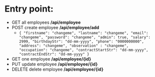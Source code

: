 # Entry point:
- GET all employees **/api/employee**
- POST create employee **/api/employee/add**
  - ``{
          "firstname": "changeme",
          "lastname": "changeme",
          "email": "changeme",
          "password": "changeme",
          "admin": true,
          "salary": 2999,
          "birthdayStr": "dd-mm-yyyy",
          "phone": "0000000000",
          "address": "changeme",
          "observation" : "changeme",
          "occupation": "changeme",
          "contractStartStr": "dd-mm-yyyy",
          "contractEndStr": "dd-mm-yyyy"
          }``
- GET one employee **/api/employee/{id}**
- PUT update employee **/api/employee/{id}**
- DELETE delete employee **/api/employee/{id}**